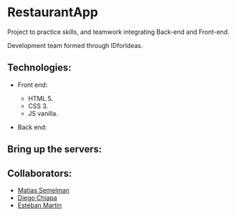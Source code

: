 # RestaurantApp

Project to practice skills, and teamwork integrating Back-end and Front-end.

Development team formed through IDforIdeas.

## Technologies:

- Front end:

  - HTML 5.
  - CSS 3.
  - JS vanilla.

- Back end:

## Bring up the servers:

## Collaborators:

- [Matias Semelman](https://github.com/matiassemelman)
- [Diego Chiapa](https://github.com/dchiapa)
- [Esteban Martin](https://github.com/zcodelat)
